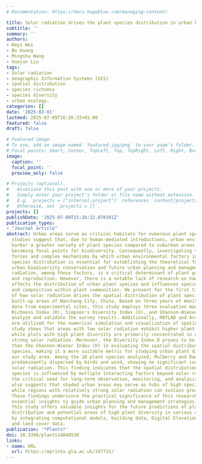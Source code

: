 ```yaml
---
# Documentation: https://docs.hugoblox.com/managing-content/

title: Solar radiation drives the plant species distribution in urban built-up areas
subtitle: ''
summary: ''
authors:
- Heyi Wei
- Bo Huang
- Mingshu Wang
- Xuejun Liu
tags:
- Solar radiation
- Geographic Information Systems (GIS)
- spatial distribution
- species richness
- species diversity
- urban ecology.
categories: []
date: '2025-02-01'
lastmod: 2025-07-09T16:26:33+01:00
featured: false
draft: false

# Featured image
# To use, add an image named `featured.jpg/png` to your page's folder.
# Focal points: Smart, Center, TopLeft, Top, TopRight, Left, Right, BottomLeft, Bottom, BottomRight.
image:
  caption: ''
  focal_point: ''
  preview_only: false

# Projects (optional).
#   Associate this post with one or more of your projects.
#   Simply enter your project's folder or file name without extension.
#   E.g. `projects = ["internal-project"]` references `content/project/deep-learning/index.md`.
#   Otherwise, set `projects = []`.
projects: []
publishDate: '2025-07-09T15:26:32.870391Z'
publication_types:
- "Journal article"
abstract: Urban areas serve as critical habitats for numerous plant species. Existing
  studies suggest that, due to human-mediated introductions, urban environments often
  harbor a greater variety of plant species compared to suburban areas, potentially
  becoming focal points for biodiversity. Consequently, investigating the driving
  forces and complex mechanisms by which urban environmental factors influence plant
  species distribution is essential for establishing the theoretical foundation for
  urban biodiversity conservation and future urban planning and management. Solar
  radiation, among these factors, is a critical determinant of plant growth, development,
  and reproduction. However, there is a notable lack of research on how this factor
  affects the distribution of urban plant species and influences species' richness
  and composition within plant communities. We present for the first time an analysis
  of how solar radiation drives the spatial distribution of plant species within the
  built-up areas of Nanchang City, China. Based on three years of monitoring and survey
  data from experimental sites, this study employs three evaluation models-Species
  Richness Index (R), Simpson's Diversity Index (D), and Shannon-Wiener Index (H)-to
  analyze and validate the survey results. Additionally, MATLAB and ArcGIS Pro software
  are utilized for the numerical simulation and visualization of spatial data. Our
  study shows that areas with low solar radiation exhibit higher plant species richness,
  while plots with high plant diversity are primarily concentrated in regions with
  strong solar radiation. Moreover, the Diversity Index D proves to be more sensitive
  than the Shannon-Wiener Index (H) in evaluating the spatial distribution of plant
  species, making it a more suitable metric for studying urban plant diversity in
  our study area. Among the 18 plant species analyzed, Mulberry and Dandelion are
  predominantly dispersed by birds and wind, showing no significant correlation with
  solar radiation. This finding indicates that the spatial distribution of urban plant
  species is influenced by multiple interacting factors beyond solar radiation, highlighting
  the critical need for long-term observation, monitoring, and analysis. This study
  also suggests that shaded urban areas may serve as hubs of high species richness,
  while regions with relatively strong solar radiation can sustain greater plant diversity.
  These findings underscore the practical significance of this research, offering
  essential insights to guide urban planning and management strategies. Additionally,
  this study offers valuable insights for the future predictions of plant species
  distribution and potential areas of high plant diversity in various urban settings
  by integrating computational models, building data, Digital Elevation Models (DEMs),
  and land cover data.
publication: '*Plants*'
doi: 10.3390/plants14040539
links:
- name: URL
  url: https://eprints.gla.ac.uk/347731/
---
```

